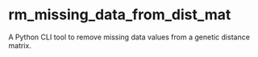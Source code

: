 # rm_missing_data_from_dist_mat
A Python CLI tool to remove missing data values from a genetic distance matrix.
